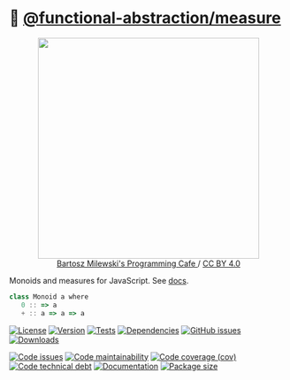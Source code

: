 :straight_ruler:
[@functional-abstraction/measure](https://functional-abstraction.github.io/measure)
==

<p align="center">
<a href="https://bartoszmilewski.com/2016/12/27/monads-categorically">
<img src="https://bartoszmilewski.files.wordpress.com/2016/12/monoid-1.jpg" width="400">
</a><br/>
<a href="https://bartoszmilewski.com">
Bartosz Milewski's Programming Cafe
</a>
/
<a href="https://creativecommons.org/licenses/by/4.0">CC BY 4.0</a>
</p>

Monoids and measures for JavaScript.
See [docs](https://functional-abstraction.github.io/measure).

```js
class Monoid a where
   0 :: => a
   + :: a => a => a
```

[![License](https://img.shields.io/github/license/functional-abstraction/measure.svg)](https://raw.githubusercontent.com/functional-abstraction/measure/main/LICENSE)
[![Version](https://img.shields.io/npm/v/@functional-abstraction/measure.svg)](https://www.npmjs.org/package/@functional-abstraction/measure)
[![Tests](https://img.shields.io/github/actions/workflow/status/functional-abstraction/measure/ci.yml?branch=main&event=push&label=tests)](https://github.com/functional-abstraction/measure/actions/workflows/ci.yml?query=branch:main)
[![Dependencies](https://img.shields.io/librariesio/github/functional-abstraction/measure.svg)](https://github.com/functional-abstraction/measure/network/dependencies)
[![GitHub issues](https://img.shields.io/github/issues/functional-abstraction/measure.svg)](https://github.com/functional-abstraction/measure/issues)
[![Downloads](https://img.shields.io/npm/dm/@functional-abstraction/measure.svg)](https://www.npmjs.org/package/@functional-abstraction/measure)

[![Code issues](https://img.shields.io/codeclimate/issues/functional-abstraction/measure.svg)](https://codeclimate.com/github/functional-abstraction/measure/issues)
[![Code maintainability](https://img.shields.io/codeclimate/maintainability/functional-abstraction/measure.svg)](https://codeclimate.com/github/functional-abstraction/measure/trends/churn)
[![Code coverage (cov)](https://img.shields.io/codecov/c/gh/functional-abstraction/measure/main.svg)](https://codecov.io/gh/functional-abstraction/measure)
[![Code technical debt](https://img.shields.io/codeclimate/tech-debt/functional-abstraction/measure.svg)](https://codeclimate.com/github/functional-abstraction/measure/trends/technical_debt)
[![Documentation](https://functional-abstraction.github.io/measure/badge.svg)](https://functional-abstraction.github.io/measure/source.html)
[![Package size](https://img.shields.io/bundlephobia/minzip/@functional-abstraction/measure)](https://bundlephobia.com/result?p=@functional-abstraction/measure)
